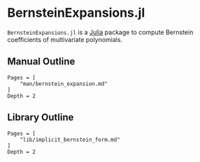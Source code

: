# BernsteinExpansions.jl

`BernsteinExpansions.jl` is a [Julia](http://julialang.org) package to compute
Bernstein coefficients of multivariate polynomials.

## Manual Outline

```@contents
Pages = [
    "man/bernstein_expansion.md"
]
Depth = 2
```

## Library Outline

```@contents
Pages = [
    "lib/implicit_bernstein_form.md"
]
Depth = 2
```
